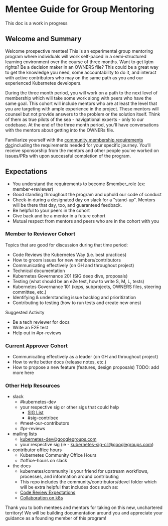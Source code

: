 # Mentee Guide for Group Mentoring
This doc is a work in progress

## Welcome and Summary
Welcome prospective mentee! This is an experimental group mentoring program
where individuals will work self-paced in a semi-structured learning environment
over the course of three months. Want to get lgtm rights? Be a decision maker in
an OWNERS file? This could be a great way to get the knowledge you need, some
accountability to do it, and interact with active contributors who may on the
same path as you and our experienced Kubernetes developers.

During the three month period, you will work on a path to the next level of
membership which will take some work along with peers who have the same goal.
This cohort will include mentors who are at least the level that you are
targeting with ample experience in the project. These mentors will counsel but
not provide answers to the problem or the solution itself. Think of them as true
pilots of the sea - navigational experts - only to our codebase. At the end of
the three month period, you'll have conversations with the mentors about getting
into the OWNERs file.

Familiarize yourself with the [community membership requirements doc]including
the requirements needed for your specific journey. You’ll receive sponsorship
from the mentors and other people you've worked on issues/PRs with upon
successful completion of the program.

## Expectations  
* You understand the requirements to become $member_role (ex: member->reviewer)
* Good standing throughout the program and uphold our code of conduct
* Check-in during a designated day on slack for a "stand-up". Mentors will be
there that day, too, and guaranteed feedback.
* Be helpful to your peers in the cohort
* Give back and be a mentor in a future cohort
* Mutual respect from mentors and peers who are in the cohort with you

### Member to Reviewer Cohort
Topics that are good for discussion during that time period:
* Code Reviews the Kubernetes Way (i.e. best practices)
* How to groom issues for new members/contributors
* Communicating effectively (on GH and throughout project)
* Technical documentation
* Kubernetes Governance 201 (SIG deep dive, proposals)
* Testing (what should be an e2e test, how to write S, M, L, tests)
* Kubernetes Governance 101 (keps, subprojects, OWNERS files, steering committee,
etc.)
* Identifying & understanding issue backlog and prioritization
* Contributing to testing (how to run tests and create new ones)

Suggested Activity
* Be a tech reviewer for docs
* Write an E2E test
* Help out in #pr-reviews

### Current Approver Cohort
* Communicating effectively as a leader (on GH and throughout project)
* How to write better docs (release notes, etc.)
* How to propose a new feature (features, design proposals)
TODO: add more here

### Other Help Resources
- slack
	- #kubernetes-dev
	- your respective sig or other sigs that could help
		- [SIG List]
		- #sig-contribex
	- #meet-our-contributors
	- #pr-reviews
- mailing lists
	- kubernetes-dev@googlegroups.com
	- your respective sig (ie - kubernetes-sig-cli@googlegroups.com)
- contributor office hours
	- Kubernetes Community Office Hours
	- #office-hours on slack
- the docs
	- kubernetes/community is your friend for upstream workflows, processes, and
	information around contributing
	- This repo includes the community/contributors/devel folder which will be
	extra helpful that includes docs such as:
    - [Code Review Expectations]
    - [Collaboration on k8s]

Thank you to both mentees and mentors for taking on this new, unchartered
territory! We will be building documentation around you and appreciate your
guidance as a founding member of this program!

[community membership requirements doc]: /community-membership.md
[SIG List]: /sig-list.md
[Code Review Expectations]: /contributors/guide/expectations.md
[Collaboration on k8s]: /contributors/guide/collab.md
